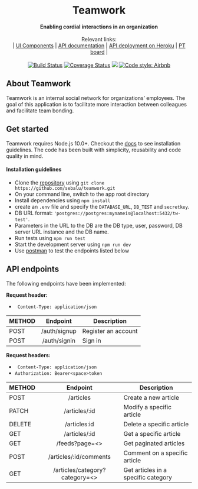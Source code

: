 <div align="center">
  <h1>Teamwork</h1>
</div>
<div align="center">
  <strong>Enabling cordial interactions in an organization</strong>
</div>
<br>
<div align="center">
  Relevant links: <br>
  <span> | </span>
  <a href="https://sebalu.github.io/teamwork/">UI Components</a>
  <span> | </span>
  <a href="https://documenter.getpostman.com/view/5969437/SVtN3BDM">API documentation</a>
  <span> | </span>
    <a href="https://teamwork-ac11.herokuapp.com/">API deployment on Heroku</a>
  <span> | </span>
    <a href="https://www.pivotaltracker.com/n/projects/2397150">PT board</a>
  <span> | </span>
</div>
<br>
<div align="center">
<a href='https://travis-ci.com/sebalu/teamwork'><img src='https://travis-ci.com/sebalu/teamwork.svg?branch=develop' alt='Build Status' /></a>
<a href='https://coveralls.io/github/sebalu/teamwork?branch=ft-article-creation-api-endpoint-2397150'><img src='https://coveralls.io/repos/github/sebalu/teamwork/badge.svg?branch=ft-article-creation-api-endpoint-2397150' alt='Coverage Status' /></a>
<a href="https://codeclimate.com/github/sebalu/teamwork/maintainability"><img src="https://api.codeclimate.com/v1/badges/9b442ad2037e66c92182/maintainability" /></a>
<a href="https://github.com/airbnb/javascript">
  <img src="https://img.shields.io/badge/code%20style-Airbnb-red" alt="Code style: Airbnb">
</a>
</div>

## About Teamwork

Teamwork is an internal social network for organizations’ employees. The goal of this application is to facilitate more interaction between colleagues and facilitate team bonding.

## Get started
Teamwork requires Node.js 10.0+. Checkout the [docs](https://nodejs.org/en/) to see installation guidelines. The code has been built with simplicity, reusability and code quality in mind.

#### Installation guidelines
- Clone the [repository](https://github.com/sebalu/teamwork.git) using ```git clone https://github.com/sebalu/teamwork.git```
- On your command line, switch to the app root directory
- Install dependencies using `npm install`
- create an  ```.env``` file and specify the ```DATABASE_URL```, ```DB_TEST``` and ```secretkey```.
- DB URL format: ```'postgres://postgres:mynameis@localhost:5432/tw-test'```.
- Parameters in the URL to the DB are the DB type, user, password, DB server URL instance and the DB name.
- Run tests using `npm run test`
- Start the development server using `npm run dev`
- Use [postman](https://www.getpostman.com/downloads/) to test the endpoints listed below

## API endpoints

The following endpoints have been implemented:

<strong>Request header:</strong>
- ``` Content-Type: application/json```

| METHOD       | Endpoint           | Description
| ------------- |:-------------:| -----|
| POST      | /auth/signup | Register an account
| POST      | /auth/signin     | Sign in 

<strong>Request headers:</strong>
- ``` Content-Type: application/json```
- ```Authorization: Bearer<space>token```

| METHOD       | Endpoint           | Description
| ------------- |:-------------:| -----
| POST | /articles | Create a new article
| PATCH      | /articles/:id     | Modify a specific article
| DELETE      | /articles:id     | Delete a specific article
| GET      | /articles/:id     | Get a specific article
| GET      | /feeds?page=<>     | Get paginated articles
| POST      | /articles/:id/comments     | Comment on a specific article
| GET      | /articles/category?category=<>     | Get articles in a specific category

